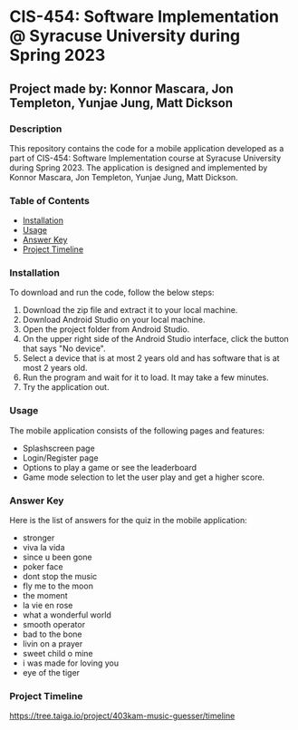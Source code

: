 # CIS-454: Software Implementation @ Syracuse University during Spring 2023

## Project made by: Konnor Mascara, Jon Templeton, Yunjae Jung, Matt Dickson

### Description

This repository contains the code for a mobile application developed as a part of CIS-454: Software Implementation course at Syracuse University during Spring 2023. The application is designed and implemented by Konnor Mascara, Jon Templeton, Yunjae Jung, Matt Dickson.

### Table of Contents

- [Installation](#installation)
- [Usage](#usage)
- [Answer Key](#answer-key)
- [Project Timeline](#project-timeline)


### Installation

To download and run the code, follow the below steps:
1. Download the zip file and extract it to your local machine.
2. Download Android Studio on your local machine.
3. Open the project folder from Android Studio.
4. On the upper right side of the Android Studio interface, click the button that says "No device".
5. Select a device that is at most 2 years old and has software that is at most 2 years old.
6. Run the program and wait for it to load. It may take a few minutes.
7. Try the application out.

### Usage

The mobile application consists of the following pages and features:
* Splashscreen page
* Login/Register page
* Options to play a game or see the leaderboard
* Game mode selection to let the user play and get a higher score.

### Answer Key

Here is the list of answers for the quiz in the mobile application:

- stronger
- viva la vida
- since u been gone
- poker face
- dont stop the music
- fly me to the moon
- the moment
- la vie en rose
- what a wonderful world
- smooth operator
- bad to the bone
- livin on a prayer
- sweet child o mine
- i was made for loving you
- eye of the tiger

### Project Timeline

https://tree.taiga.io/project/403kam-music-guesser/timeline
